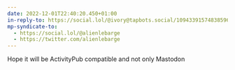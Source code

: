 ```yaml
---
date: 2022-12-01T22:40:20.450+01:00
in-reply-to: https://social.lol/@ivory@tapbots.social/109433915748385965
mp-syndicate-to:
  - https://social.lol/@alienlebarge
  - https://twitter.com/alienlebarge
---
```

Hope it will be ActivityPub compatible and not only Mastodon

